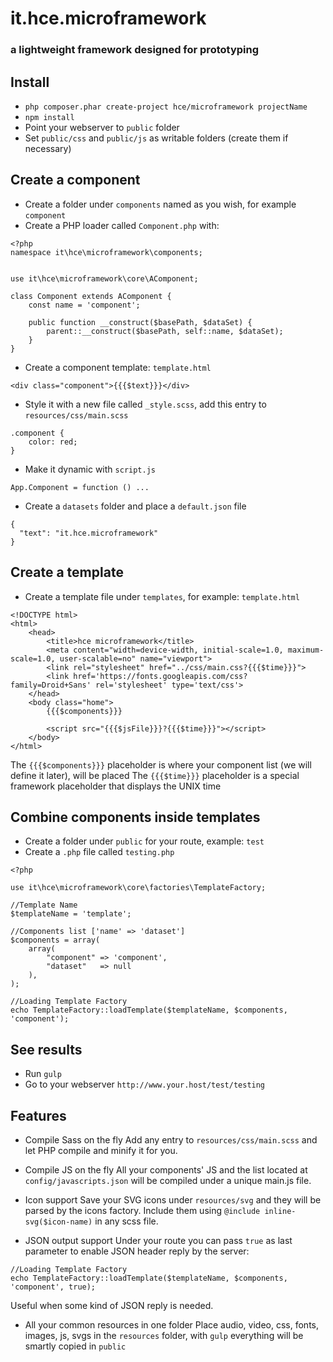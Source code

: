 # it.hce.microframework
### a lightweight framework designed for prototyping

## Install
* `php composer.phar create-project hce/microframework projectName`
* `npm install`
* Point your webserver to `public` folder
* Set `public/css` and `public/js` as writable folders (create them if necessary)

## Create a component
* Create a folder under `components` named as you wish, for example `component`
* Create a PHP loader called `Component.php` with:

```
<?php
namespace it\hce\microframework\components;


use it\hce\microframework\core\AComponent;

class Component extends AComponent {
    const name = 'component';

    public function __construct($basePath, $dataSet) {
        parent::__construct($basePath, self::name, $dataSet);
    }
}
```

* Create a component template: `template.html`

```
<div class="component">{{{$text}}}</div>
```

* Style it with a new file called `_style.scss`, add this entry to `resources/css/main.scss`

```
.component {
    color: red;
}
```

* Make it dynamic with `script.js`

```
App.Component = function () ...
```

* Create a `datasets` folder and place a `default.json` file

```
{
  "text": "it.hce.microframework"
}
```

## Create a template

* Create a template file under `templates`, for example: `template.html`

```
<!DOCTYPE html>
<html>
    <head>
        <title>hce microframework</title>
        <meta content="width=device-width, initial-scale=1.0, maximum-scale=1.0, user-scalable=no" name="viewport">
        <link rel="stylesheet" href="../css/main.css?{{{$time}}}">
        <link href='https://fonts.googleapis.com/css?family=Droid+Sans' rel='stylesheet' type='text/css'>
    </head>
    <body class="home">
        {{{$components}}}

        <script src="{{{$jsFile}}}?{{{$time}}}"></script>
    </body>
</html>
```

The `{{{$components}}}` placeholder is where your component list (we will define it later), will be placed
The `{{{$time}}}` placeholder is a special framework placeholder that displays the UNIX time

## Combine components inside templates

* Create a folder under `public` for your route, example: `test`
* Create a `.php` file called `testing.php`

```
<?php

use it\hce\microframework\core\factories\TemplateFactory;

//Template Name
$templateName = 'template';

//Components list ['name' => 'dataset']
$components = array(
    array(
        "component" => 'component',
        "dataset"   => null
    ),
);

//Loading Template Factory
echo TemplateFactory::loadTemplate($templateName, $components, 'component');
```

## See results

* Run `gulp`
* Go to your webserver `http://www.your.host/test/testing`

## Features

* Compile Sass on the fly
Add any entry to `resources/css/main.scss` and let PHP compile and minify it for you.

* Compile JS on the fly
All your components' JS and the list located at `config/javascripts.json` will be compiled under a unique main.js file.

* Icon support
Save your SVG icons under `resources/svg` and they will be parsed by the icons factory.
Include them using `@include inline-svg($icon-name)` in any scss file.

* JSON output support
Under your route you can pass `true` as last parameter to enable JSON header reply by the server:

```
//Loading Template Factory
echo TemplateFactory::loadTemplate($templateName, $components, 'component', true);
```

Useful when some kind of JSON reply is needed.

* All your common resources in one folder
Place audio, video, css, fonts, images, js, svgs in the `resources` folder, with `gulp` everything will be smartly copied in `public`


